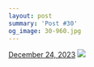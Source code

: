 ```yaml
---
layout: post
summary: 'Post #30'
og_image: 30-960.jpg
---
```


<p>
  <time>
    <a href="/30">December 24, 2023</a>
  </time>
  <a href="/30">
    <img src="{{ site.assets_url }}/30-480.jpg" srcset="{{ site.assets_url }}/30-240.jpg 240w, {{ site.assets_url }}/30-480.jpg 480w, {{ site.assets_url }}/30-720.jpg 720w, {{ site.assets_url }}/30-960.jpg 960w" sizes="(min-width: 700px) 50vw, calc(100vw - 2rem)" />
  </a>
</p>

